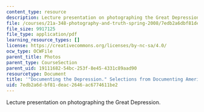 ```yaml
---
content_type: resource
description: Lecture presentation on photographing the Great Depression.
file: /courses/21a-348-photography-and-truth-spring-2008/7edb2a6dbf81deac2646ac6774611be2_MIT21A_348S08_depression_2.pdf
file_size: 9917125
file_type: application/pdf
learning_resource_types: []
license: https://creativecommons.org/licenses/by-nc-sa/4.0/
ocw_type: OCWFile
parent_title: Photos
parent_type: CourseSection
parent_uid: 19111682-54bc-253f-8e45-4331c89aad90
resourcetype: Document
title: '"Documenting the Depression." Selections from Documenting America. Part Two.'
uid: 7edb2a6d-bf81-deac-2646-ac6774611be2
---
```

Lecture presentation on photographing the Great Depression.